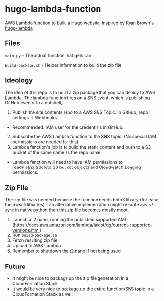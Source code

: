 # hugo-lambda-function
AWS Lambda function to build a Hugo website. Inspired by Ryan Brown's [hugo-lambda](https://github.com/ryansb/hugo-lambda)

## Files
`main.py` - The actual function that gets ran

`build-package.sh` - Helper information to build the zip file

## Ideology
The idea of this repo is to build a zip package that you can deploy to AWS Lambda. The lambda function fires on a SNS event, which is publishing GitHub events. In a nutshell,

1. Publish the site contents repo to a AWS SNS Topic. In GitHub, repo settings -> Webhooks
  * Recommended: IAM user for the credentials in GitHub.
2. Subscribe the AWS Lambda function to the SNS topic. (No special IAM permissions are needed for this)
3. Lambda function's job is to build the static content and push to a S3 bucket of the same name as the repo name
  * Lambda function will need to have IAM permissions to read/list/put/delete S3 bucket objects and Cloudwatch Logging permissions.
 

## Zip File
The zip file was needed because the function needs boto3 library (for ease, the awscli libraries) - an alternative implementation might re-write `aws s3 sync` in native python then this zip file becomes mostly moot.

1. Launch a t2.nano, running the published supported AMI (https://docs.aws.amazon.com/lambda/latest/dg/current-supported-versions.html)
2. Run `build-package.sh`
3. Fetch resulting zip file
4. Upload to AWS Lambda
5. Remember to shutdown the t2.nano if not being used

## Future
* It might be nice to package up the zip file generation in a CloudFormation Stack
* It would be very nice to package up the entire function/SNS topic in a CloudFormation Stack as well
